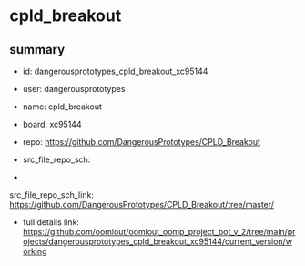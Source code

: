 # cpld_breakout
 
## summary 
* id: dangerousprototypes_cpld_breakout_xc95144
* user: dangerousprototypes
* name: cpld_breakout
* board: xc95144
* repo: https://github.com/DangerousPrototypes/CPLD_Breakout



* src_file_repo_sch: 
*
 src_file_repo_sch_link: https://github.com/DangerousPrototypes/CPLD_Breakout/tree/master/
* full details link: https://github.com/oomlout/oomlout_oomp_project_bot_v_2/tree/main/projects/dangerousprototypes_cpld_breakout_xc95144/current_version/working  






